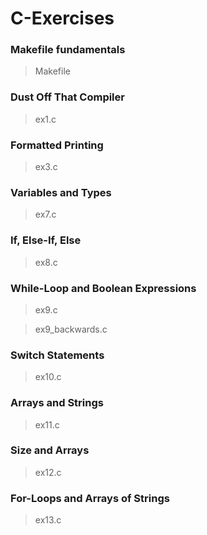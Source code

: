 # C-Exercises

### Makefile fundamentals
  > Makefile
 
### Dust Off That Compiler
  > ex1.c
  
### Formatted Printing
  > ex3.c
  
### Variables and Types
  > ex7.c
  
### If, Else-If, Else
  > ex8.c
  
### While-Loop and Boolean Expressions
  > ex9.c
  
  > ex9_backwards.c
  
### Switch Statements
  > ex10.c
  
### Arrays and Strings
  > ex11.c
  
### Size and Arrays
  > ex12.c

### For-Loops and Arrays of Strings
  > ex13.c
